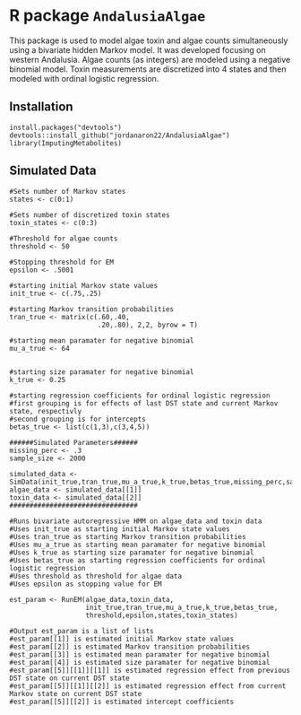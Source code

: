 # R package `AndalusiaAlgae`

This package is used to model algae toxin and algae counts simultaneously using a bivariate hidden Markov model.
It was developed focusing on western Andalusia. Algae counts (as integers) are modeled using a negative binomial model.
Toxin measurements are discretized into 4 states and then modeled with ordinal logistic regression. 

## Installation

```{r}
install.packages("devtools")
devtools::install_github("jordanaron22/AndalusiaAlgae")
library(ImputingMetabolites)
```

## Simulated Data

```{r}
#Sets number of Markov states
states <- c(0:1)

#Sets number of discretized toxin states
toxin_states <- c(0:3)

#Threshold for algae counts
threshold <- 50

#Stopping threshold for EM
epsilon <- .5001

#starting initial Markov state values
init_true <- c(.75,.25)

#starting Markov transition probabilities
tran_true <- matrix(c(.60,.40,
                      .20,.80), 2,2, byrow = T)
                      
#starting mean paramater for negative binomial
mu_a_true <- 64


#starting size paramater for negative binomial
k_true <- 0.25

#starting regression coefficients for ordinal logistic regression
#first grouping is for effects of last DST state and current Markov state, respectivly
#second grouping is for intercepts
betas_true <- list(c(1,3),c(3,4,5))

######Simulated Parameters######
missing_perc <- .3
sample_size <- 2000

simulated_data <- SimData(init_true,tran_true,mu_a_true,k_true,betas_true,missing_perc,sample_size,states,toxin_states)
algae_data <- simulated_data[[1]]
toxin_data <- simulated_data[[2]]
################################

#Runs bivariate autoregressive HMM on algae_data and toxin data
#Uses init_true as starting initial Markov state values
#Uses tran_true as starting Markov transition probabilities
#Uses mu_a_true as starting mean paramater for negative binomial
#Uses k_true as starting size paramater for negative binomial
#Uses betas_true as starting regression coefficients for ordinal logistic regression
#Uses threshold as threshold for algae data
#Uses epsilon as stopping value for EM

est_param <- RunEM(algae_data,toxin_data,
                   init_true,tran_true,mu_a_true,k_true,betas_true,
                   threshold,epsilon,states,toxin_states)
                   
#Output est_param is a list of lists
#est_param[[1]] is estimated initial Markov state values
#est_param[[2]] is estimated Markov transition probabilities
#est_param[[3]] is estimated mean paramater for negative binomial
#est_param[[4]] is estimated size paramater for negative binomial
#est_param[[5]][[1]][[1]] is estimated regression effect from previous DST state on current DST state 
#est_param[[5]][[1]][[2]] is estimated regression effect from current Markov state on current DST state 
#est_param[[5]][[2]] is estimated intercept coefficients
```
